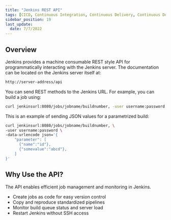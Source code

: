 ```yaml
---
title: "Jenkins REST API"
tags: [CICD, Continuous Integration, Continuous Delivery, Continuous Deployment, Jenkins]
sidebar_position: 19
last_update:
  date: 7/7/2022
---
```


## Overview 


Jenkins provides a machine consumable REST style API for programmatically interacting with the Jenkins server. The documentation can be located on the Jenkins server itself at:

```bash 
http://server-address/api
```

You can send REST methods to the Jenkins URL. For example, you can build a job using:

```bash 
curl jenkinsurl:8080/jobs/jobname/buildnumber, -user username:password
```

This is an example of sending JSON values for a parametrized build:

```bash 
curl jenkinsurl:8080/jobs/jobname/buildnumber, \
-user username:password \
-data-urlencode json='{
    "parameter": [
      {"name":"id"},
      {"somevalue":"abcd"},
    ]
}'
```

## Why Use the API?

The API enables efficient job management and monitoring in Jenkins.

- Create jobs as code for easy version control  
- Copy and reproduce standardized pipelines  
- Monitor build queue status and server load  
- Restart Jenkins without SSH access  